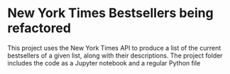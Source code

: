 # New York Times Bestsellers **being refactored**

This project uses the New York Times API to produce a list of the current bestsellers of a given list, along with their descriptions.
The project folder includes the code as a Jupyter notebook and a regular Python file 
